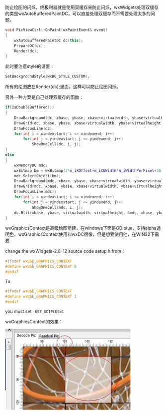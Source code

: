 <!-- 
.. link: 
.. description: 
.. tags: wxWidgets,
.. date: 2013/06/28 20:40:02
.. title: wxWidgets的双缓存与高级绘图wxGraphicsContext
.. slug: wxWidgets-doubleBuffer
-->

防止绘图的闪烁，终极利器就是使用双缓存来防止闪烁，wxWidgets处理双缓存的类是wxAutoBufferedPaintDC，可以直接处理双缓存而不需要处理太多的问题。

```CPP
void PicViewCtrl::OnPaint(wxPaintEvent& event)
{
    wxAutoBufferedPaintDC dc(this);
    PrepareDC(dc);
    Render(dc);
}
```
此时要注意style的设置：

```CPP
SetBackgroundStyle(wxBG_STYLE_CUSTOM);
```

所有的绘图放在Render(dc);里面，这样可以防止绘图闪烁。

另外一种方案是自己处理双缓存的函数：

```CPP
if(IsDoubleBuffered())
{
    DrawBackground(dc, xbase, ybase, xbase+virtualwidth, ybase+virtualheight);
    DrawGrid(dc, xbase, ybase, xbase+virtualwidth, ybase+virtualheight);
    DrawFocusLine(dc);
    for(int i = xindexstart; i <= xindexend; i++)
        for(int j = yindexstart; j <= yindexend; j++)
            ShowOneCell(dc, i, j);
}
else
{
    wxMemoryDC mdc;
    wxBitmap bm = wxBitmap(2*m_iXOffset+m_iCUWidth*m_iWidthPerPixel+30, 2*m_iYOffset+m_iCUHeight*m_iHeightPerPixel+30);
    mdc.SelectObject(bm);
    DrawBackground(mdc, xbase, ybase, xbase+virtualwidth, ybase+virtualheight);
    DrawGrid(mdc, xbase, ybase, xbase+virtualwidth, ybase+virtualheight);
    DrawFocusLine(mdc);
    for(int i = xindexstart; i <= xindexend; i++)
        for(int j = yindexstart; j <= yindexend; j++)
            ShowOneCell(mdc, i, j);
    dc.Blit(xbase, ybase, virtualwidth, virtualheight, &mdc, xbase, ybase);
}
```

wxGraphicsContext是高级绘图组建，在windows下面是GDIplus，支持alpha透明色，wxGraphicsContext使用和wxDC很像，但是想要使用他，在WIN32下需要

change the wxWidgets-2.8-12 source code setup.h from：

```CPP
#ifndef wxUSE_GRAPHICS_CONTEXT
#define wxUSE_GRAPHICS_CONTEXT 0
#endif
```

To

```CPP
#ifndef wxUSE_GRAPHICS_CONTEXT
#define wxUSE_GRAPHICS_CONTEXT 1
#endif
```

you must set `-USE_GDIPLUS=1`

wxGraphicsContext的效果：

![image](../galleries/wxWidgets-doubleBuffer/result.jpg)
